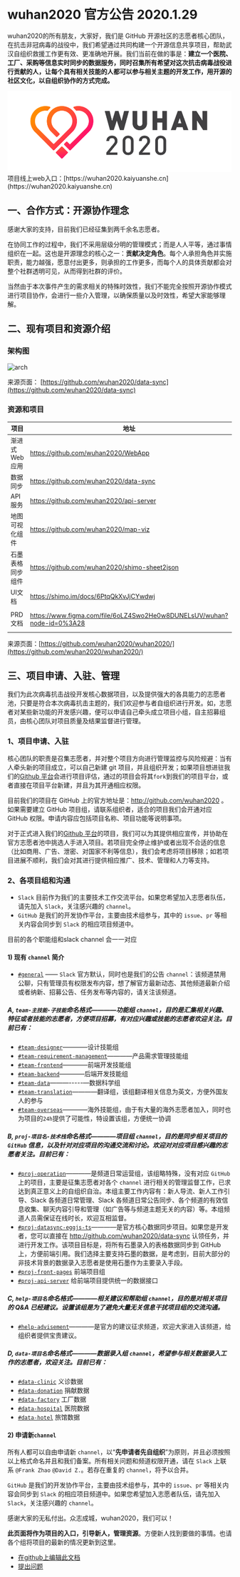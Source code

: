# wuhan2020 官方公告 2020.1.29

wuhan2020的所有朋友，大家好，我们是 GitHub 开源社区的志愿者核心团队，在抗击非冠病毒的战役中，我们希望通过共同构建一个开源信息共享项目，帮助武汉自组织救援工作更有效、更准确地开展。我们当前在做的事是：**建立一个医院、工厂、采购等信息实时同步的数据服务，同时召集所有希望对这次抗击病毒战役进行贡献的人，让每个具有相关技能的人都可以参与相关主题的开发工作，用开源的社区文化，以自组织协作的方式完成。**

<img src="/images/wuhan2020.png" alt="wuhan2020">
项目线上web入口：[https://wuhan2020.kaiyuanshe.cn](https://wuhan2020.kaiyuanshe.cn)

## 一、合作方式：开源协作理念

感谢大家的支持，目前我们已经征集到两千余名志愿者。

在协同工作的过程中，我们不采用层级分明的管理模式；而是人人平等，通过事情组织在一起。这也是开源理念的核心之一：**贡献决定角色**。每个人承担角色并实施职责，能力越强，愿意付出更多，则承担的工作更多，而每个人的具体贡献都会对整个社群透明可见，从而得到社群的评价。

当然由于本次事件产生的需求相关的特殊时效性，我们不能完全按照开源协作模式进行项目协作，会进行一些介入管理，以确保质量以及时效性，希望大家能够理解。

## 二、现有项目和资源介绍

### 架构图
![arch](https://camo.githubusercontent.com/59fd6438883c5dd1e40a689a02387d61aa12b692/687474703a2f2f6170692e687970657274726f6e732e696f2f756d6c72656e64657265722f6769746875622f777568616e323032302f646174612d73796e633f706174683d7374617469632f6172636869746563747572652e70756d6c)

来源页面：  [https://github.com/wuhan2020/data-sync](https://github.com/wuhan2020/data-sync)

### 资源和项目

| 项目 | 地址          | 所属组      | 介绍                  |
| --- | ------------- | ---------- | -------------------- |
| 渐进式 Web 应用  | https://github.com/wuhan2020/WebApp           | [#proj-front-pages](https://wuhan2020.slack.com/archives/CSTPXN533) | https://wuhan2020.kaiyuanshe.cn/ 的前端源码 |
| 数据同步    | https://github.com/wuhan2020/data-sync        |[#proj-datasync](https://app.slack.com/client/TT5U1VCPQ/CT4AV807P)|                                        |
| API 服务 | https://github.com/wuhan2020/api-server       | [#proj-api-server](https://wuhan2020.slack.com/archives/CT3V5CDKJ) |               |
| 地图可视化组件   | https://github.com/wuhan2020/map-viz | [#team-backend](https://app.slack.com/client/TT5U1VCPQ/CT6HW3X8E) |        |
| 石墨表格同步组件 | https://github.com/wuhan2020/shimo-sheet2json | [#team-backend](https://wuhan2020.slack.com/archives/CT93MCEJK) ||
| UI文档  | https://shimo.im/docs/6PtqQkXvJjCYwdwj | [#team-designer](https://wuhan2020.slack.com/archives/CT70SHJQ0) | UI设计文档 |
| PRD文档| https://www.figma.com/file/6oLZ4Swo2He0w8DUNELsUV/wuhan?node-id=0%3A28 | [#team-requirement-management](https://wuhan2020.slack.com/archives/CT99VDWS2) | 产品设计文档 |



来源页面：[https://github.com/wuhan2020/wuhan2020/](https://github.com/wuhan2020/wuhan2020/) 


## 三、项目申请、入驻、管理

我们为此次病毒抗击战役开发核心数据项目，以及提供强大的各具能力的志愿者池，只要是符合本次病毒抗击主题的，我们欢迎参与者自组织进行开发。如，志愿者对某些新功能的开发感兴趣，便可以申请自己牵头成立项目小组，自主招募组员，由核心团队对项目质量及结果监督进行管理。

### 1、项目申请、入驻

核心团队的职责是召集志愿者，并对整个项目方向进行管理监控与风险规避：当有人牵头新的项目成立，可以自己新建 git 项目，并且组织开发；如果项目想进驻我们的[Github 平台](https://github.com/wuhan2020)会进行项目评估，通过的项目会将其`fork`到我们的项目平台，或者直接在项目平台新建，并且为其开通相应权限。

目前我们的项目在 GitHub 上的官方地址是：http://github.com/wuhan2020 。如果需要建立 GitHub 项目组，请联系组织者，适合的项目我们会开通对应 GitHub 权限。申请内容应包括项目名称、项目功能等说明事项。

对于正式进入我们的[Github 平台](https://github.com/wuhan2020)的项目，我们可以为其提供相应宣传，并协助在官方志愿者池中挑选人手进入项目。若项目完全停止维护或者出现不合适的信息（比如商用、广告、泄密、对国家不利等信息），我们会考虑将项目移除；如若项目进展不顺利，我们会对其进行提供相应推广、技术、管理和人力等支持。

### 2、各项目组和沟通

- `Slack` 目前作为我们的主要技术工作交流平台。如果您希望加入志愿者队伍，请先加入 `Slack`，关注感兴趣的 `channel`。
- `GitHub` 是我们的开发协作平台，主要由技术组参与，其中的 `issue`、`pr` 等相关内容会同步到 `Slack` 的相应项目频道中。

目前的各个职能组和slack channel 会一一对应



#### 1) 现有 `channel` 简介

- [`#general`](https://wuhan2020.slack.com/archives/CSTGKFRCH) ——   `Slack` 官方默认，同时也是我们的公告 `channel`：该频道禁用公聊，只有管理员有权限发布内容，想了解官方最新动态、其他频道最新介绍或者纳新、招募公告、任务发布等内容的，请关注该频道。

#####  A,  `team-主技能-子技能`命名格式————功能组 `channel`，目的是汇集相关兴趣、特征或者技能的志愿者，方便项目招募，有对应兴趣或技能的志愿者欢迎关注。目前已有：

- [`#team-designer`](https://wuhan2020.slack.com/archives/CT70SHJQ0)————设计技能组
- [`#team-requirement-management`](https://wuhan2020.slack.com/archives/CT99VDWS2)————产品需求管理技能组
- [`#team-frontend`](https://app.slack.com/client/TT5U1VCPQ/CT93L48H5)————前端开发技能组
- [`#team-backend`](https://wuhan2020.slack.com/archives/CT93MCEJK)————后端开发技能组
- [`#team-data`](https://wuhan2020.slack.com/archives/CSX1LGEKD)———-----—数据科学组
- [`#team-translation`](https://wuhan2020.slack.com/archives/CTAJA3L9M)————翻译组，该组翻译相关信息为英文，方便外国友人的参与
- [`#team-overseas`](https://app.slack.com/client/TT5U1VCPQ/CTAM5R65U)————海外技能组，由于有大量的海外志愿者加入，同时也为项目的`24h`提供了可能性，特设置该组，方便统一协调

#####  B,    `proj-项目名-技术栈`命名格式————项目组 `channel`，目的是同步相关项目的 `GitHub` 信息，以及针对对应项目的沟通交流和讨论。欢迎对对应项目感兴趣的志愿者关注。目前已有：

- [`#proj-operation`](https://wuhan2020.slack.com/archives/CSX1X74M9)————是频道日常运营组，该组略特殊，没有对应 `GitHub` 上的项目，主要是征集志愿者对各个 `channel` 进行相关的管理监督工作，已求达到真正意义上的自组织自治。本组主要工作内容有：新人导流、新人工作引导、Slack 各频道日常管理、Slack 各频道日常公告同步、各个频道的有效信息收集、聊天内容引导和管理（如广告等与频道主题无关的内容）等。本组频道人员需保证在线时长，欢迎互相监督。
- [`#proj-datasync-eggjs-ts`](https://wuhan2020.slack.com/archives/CT4AV807P)————是官方核心数据同步项目。如果您是开发者，您可以直接在 http://github.com/wuhan2020/data-sync 认领任务，并进行开发工作。该项目目标是，将所有石墨录入的表格数据同步到 GitHub 上，方便前端引用。我们选择主要支持石墨的数据，是考虑到，目前大部分的非技术背景的数据录入志愿者是使用石墨作为主要录入手段。
- [`#proj-front-pages`](https://wuhan2020.slack.com/archives/CSTPXN533) 前端项目组
- [`#proj-api-server`](https://wuhan2020.slack.com/archives/CT3V5CDKJ) 给前端项目提供统一的数据接口 


#####  C,    `help-项目名`命名格式————相关建议和帮助组 `channel`，目的是对相关项目的 Q&A 已经建议。设置该组是为了避免大量无关信息干扰项目组的交流沟通。

- [`#help-advisement`](https://app.slack.com/client/TT5U1VCPQ/CT7AABP53)————是官方的建议征求频道，欢迎大家进入该频道，给组织者提供宝贵建议。

#####  D, `data-项目名`命名格式————数据录入组 `channel`，希望参与相关数据录入工作的志愿者，欢迎关注。目前已有：

- [`#data-clinic`](https://app.slack.com/client/TT5U1VCPQ/CT4CQTZQ8) 义诊数据
- [`#data-donation`](https://app.slack.com/client/TT5U1VCPQ/CT4DCTVSR) 捐献数据
- [`#data-factory`](https://app.slack.com/client/TT5U1VCPQ/CT3UT3HFE) 工厂数据
- [`#data-hospital`](https://app.slack.com/client/TT5U1VCPQ/CT4CPP1H6) 医院数据
- [`#data-hotel`](https://app.slack.com/client/TT5U1VCPQ/CT4CPSFEU) 旅馆数据

#### 2) 申请新`channel`

所有人都可以自由申请新 `channel`，以“**先申请者先自组织**”为原则，并且必须按照以上格式命名并且和我们备案。所有相关问题和频道权限开通，请在 `Slack` 上联系 `@Frank Zhao` `@David Z.`。若存在重复的 `channel`，将予以合并。

`GitHub` 是我们的开发协作平台，主要由技术组参与，其中的 `issue`、`pr` 等相关内容会同步到 `Slack` 的相应项目频道中。如果您希望加入志愿者队伍，请先加入 `Slack`，关注感兴趣的 `channel`。




感谢大家的无私付出。众志成城，wuhan2020，我们可以！



**此页面将作为项目的入口，引导新人，管理资源**。方便新人找到要做的事情。也请各个组将项目的最新的情况更新到这里。

* [在github上编辑此文档](https://github.com/wuhan2020/wuhan2020.github.io/)
* [提出问题](https://github.com/wuhan2020/wuhan2020.github.io/issues/new)
